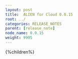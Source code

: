 ```yaml
---
layout: post
title:  ALIEN for Cloud 0.0.15
root: ../
categories: RELEASE_NOTES
parent: [release_note]
node_name: 0.0.15
weight: 9995
---
```



{%children%}
